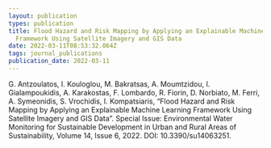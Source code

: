 ```yaml
---
layout: publication
types: publication
title: Flood Hazard and Risk Mapping by Applying an Explainable Machine Learning
  Framework Using Satellite Imagery and GIS Data
date: 2022-03-11T08:53:32.064Z
tags: journal_publications
publication_date: 2022-03-11
---
```

G. Antzoulatos, I. Kouloglou, M. Bakratsas, A. Moumtzidou, I. Gialampoukidis, A. Karakostas, F. Lombardo, R. Fiorin, D. Norbiato,  M. Ferri,  A. Symeonidis,  S. Vrochidis, I. Kompatsiaris,  “Flood Hazard and Risk Mapping by Applying an Explainable Machine Learning Framework Using Satellite Imagery and GIS Data”. Special Issue: Environmental Water Monitoring for Sustainable Development in Urban and Rural Areas of Sustainability, Volume 14, Issue 6, 2022. DOI: 10.3390/su14063251.